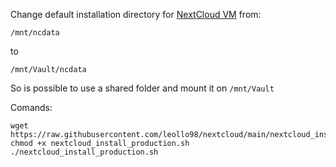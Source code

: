 Change default installation directory for [NextCloud VM](https://github.com/nextcloud/vm) from:
```
/mnt/ncdata
```
to
```
/mnt/Vault/ncdata
```
So is possible to use a shared folder and mount it on `/mnt/Vault`

Comands:
```
wget https://raw.githubusercontent.com/leollo98/nextcloud/main/nextcloud_install_production.sh
chmod +x nextcloud_install_production.sh
./nextcloud_install_production.sh
```
